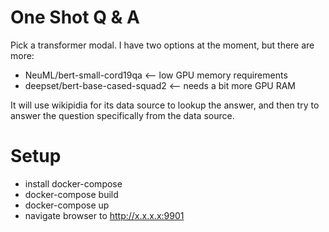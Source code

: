 # One Shot Q & A

Pick a transformer modal. I have two options at the moment, but there are more:

- NeuML/bert-small-cord19qa <-- low GPU memory requirements
- deepset/bert-base-cased-squad2 <-- needs a bit more GPU RAM

It will use wikipidia for its data source to lookup the answer, and then try to answer the question specifically from the data source.

# Setup

- install docker-compose
- docker-compose build
- docker-compose up
- navigate browser to http://x.x.x.x:9901
